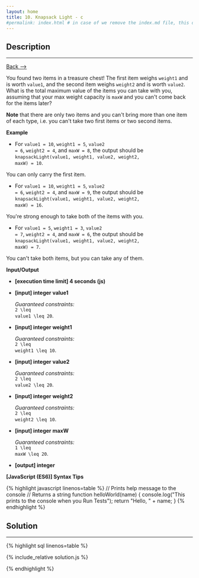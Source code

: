 ```yaml
---
layout: home
title: 10. Knapsack Light - c
#permalink: index.html # in case of we remove the index.md file, this doc will be the index page
---
```


<div class="row">
<div class="columnStmt" markdown="1">

## Description
------

[Back --> ](../README.md) 

You found two items in a treasure chest! The first item weighs <code>weight1</code> and is worth <code>value1</code>, and the second item weighs <code>weight2</code> and is worth <code>value2</code>. What is the total maximum value of the items you can take with you, assuming that your max weight capacity is <code>maxW</code> and you can't come back for the items later?

**Note** that there are only two items and you can't bring more than one item of each type, i.e. you can't take two first items or two second items.


**Example**

* For <code>value1 = 10</code>, <code>weight1 = 5</code>, <code>value2 = 6</code>, <code>weight2 = 4</code>, and <code>maxW = 8</code>, the output should be
<code>knapsackLight(value1, weight1, value2, weight2, maxW) = 10</code>.

You can only carry the first item.

* For <code>value1 = 10</code>, <code>weight1 = 5</code>, <code>value2 = 6</code>, <code>weight2 = 4</code>, and <code>maxW = 9</code>, the output should be
<code>knapsackLight(value1, weight1, value2, weight2, maxW) = 16</code>.

You're strong enough to take both of the items with you.

* For <code>value1 = 5</code>, <code>weight1 = 3</code>, <code>value2 = 7</code>, <code>weight2 = 4</code>, and <code>maxW = 6</code>, the output should be
<code>knapsackLight(value1, weight1, value2, weight2, maxW) = 7</code>.

You can't take both items, but you can take any of them.


**Input/Output**

* **[execution time limit] 4 seconds (js)**

* **[input] integer value1**

    _Guaranteed constraints:_<br>
    <code type='math/tex'>2 \leq value1 \leq 20</code>.

* **[input] integer weight1**

    _Guaranteed constraints:_<br>
    <code type='math/tex'>2 \leq weight1 \leq 10</code>.

* **[input] integer value2**

    _Guaranteed constraints:_<br>
    <code type='math/tex'>2 \leq value2 \leq 20</code>.

* **[input] integer weight2**

    _Guaranteed constraints:_<br>
    <code type='math/tex'>2 \leq weight2 \leq 10</code>.

* **[input] integer maxW**

    _Guaranteed constraints:_<br>
    <code type='math/tex'>1 \leq maxW \leq 20</code>.

* **[output] integer**

**[JavaScript (ES6)] Syntax Tips**

{% highlight javascript linenos=table %}
// Prints help message to the console
// Returns a string
function helloWorld(name) {
    console.log("This prints to the console when you Run Tests");
    return "Hello, " + name;
}
{% endhighlight %}

</div>
<div class="columnSol" markdown="1">

## Solution
------

{% highlight sql linenos=table %}

{% include_relative solution.js %}

{% endhighlight %}

</div>
</div>
